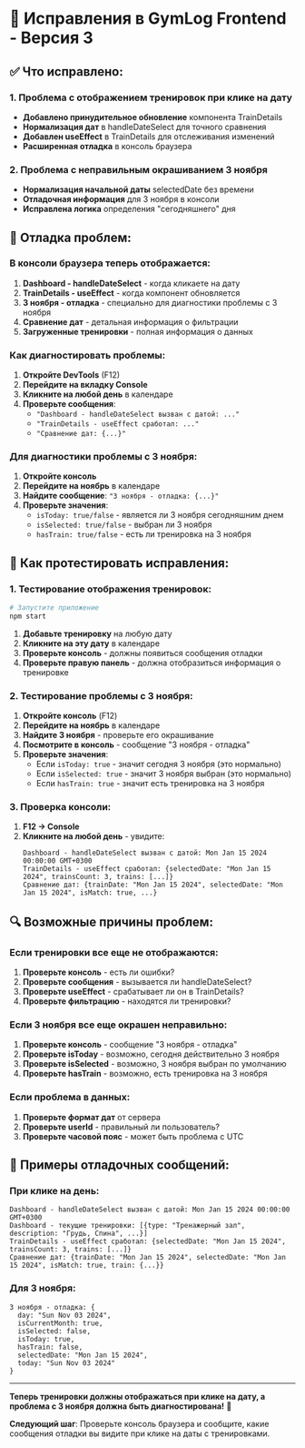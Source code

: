 # 🔧 Исправления в GymLog Frontend - Версия 3

## ✅ Что исправлено:

### 1. **Проблема с отображением тренировок при клике на дату**
- **Добавлено принудительное обновление** компонента TrainDetails
- **Нормализация дат** в handleDateSelect для точного сравнения
- **Добавлен useEffect** в TrainDetails для отслеживания изменений
- **Расширенная отладка** в консоль браузера

### 2. **Проблема с неправильным окрашиванием 3 ноября**
- **Нормализация начальной даты** selectedDate без времени
- **Отладочная информация** для 3 ноября в консоли
- **Исправлена логика** определения "сегодняшнего" дня

## 🐛 Отладка проблем:

### В консоли браузера теперь отображается:
1. **Dashboard - handleDateSelect** - когда кликаете на дату
2. **TrainDetails - useEffect** - когда компонент обновляется
3. **3 ноября - отладка** - специально для диагностики проблемы с 3 ноября
4. **Сравнение дат** - детальная информация о фильтрации
5. **Загруженные тренировки** - полная информация о данных

### Как диагностировать проблемы:
1. **Откройте DevTools** (F12)
2. **Перейдите на вкладку Console**
3. **Кликните на любой день** в календаре
4. **Проверьте сообщения**:
   - `"Dashboard - handleDateSelect вызван с датой: ..."`
   - `"TrainDetails - useEffect сработал: ..."`
   - `"Сравнение дат: {...}"`

### Для диагностики проблемы с 3 ноября:
1. **Откройте консоль**
2. **Перейдите на ноябрь** в календаре
3. **Найдите сообщение**: `"3 ноября - отладка: {...}"`
4. **Проверьте значения**:
   - `isToday: true/false` - является ли 3 ноября сегодняшним днем
   - `isSelected: true/false` - выбран ли 3 ноября
   - `hasTrain: true/false` - есть ли тренировка на 3 ноября

## 🚀 Как протестировать исправления:

### 1. Тестирование отображения тренировок:
```bash
# Запустите приложение
npm start
```

1. **Добавьте тренировку** на любую дату
2. **Кликните на эту дату** в календаре
3. **Проверьте консоль** - должны появиться сообщения отладки
4. **Проверьте правую панель** - должна отобразиться информация о тренировке

### 2. Тестирование проблемы с 3 ноября:
1. **Откройте консоль** (F12)
2. **Перейдите на ноябрь** в календаре
3. **Найдите 3 ноября** - проверьте его окрашивание
4. **Посмотрите в консоль** - сообщение "3 ноября - отладка"
5. **Проверьте значения**:
   - Если `isToday: true` - значит сегодня 3 ноября (это нормально)
   - Если `isSelected: true` - значит 3 ноября выбран (это нормально)
   - Если `hasTrain: true` - значит есть тренировка на 3 ноября

### 3. Проверка консоли:
1. **F12 → Console**
2. **Кликните на любой день** - увидите:
   ```
   Dashboard - handleDateSelect вызван с датой: Mon Jan 15 2024 00:00:00 GMT+0300
   TrainDetails - useEffect сработал: {selectedDate: "Mon Jan 15 2024", trainsCount: 3, trains: [...]}
   Сравнение дат: {trainDate: "Mon Jan 15 2024", selectedDate: "Mon Jan 15 2024", isMatch: true, ...}
   ```

## 🔍 Возможные причины проблем:

### Если тренировки все еще не отображаются:
1. **Проверьте консоль** - есть ли ошибки?
2. **Проверьте сообщения** - вызывается ли handleDateSelect?
3. **Проверьте useEffect** - срабатывает ли он в TrainDetails?
4. **Проверьте фильтрацию** - находятся ли тренировки?

### Если 3 ноября все еще окрашен неправильно:
1. **Проверьте консоль** - сообщение "3 ноября - отладка"
2. **Проверьте isToday** - возможно, сегодня действительно 3 ноября
3. **Проверьте isSelected** - возможно, 3 ноября выбран по умолчанию
4. **Проверьте hasTrain** - возможно, есть тренировка на 3 ноября

### Если проблема в данных:
1. **Проверьте формат дат** от сервера
2. **Проверьте userId** - правильный ли пользователь?
3. **Проверьте часовой пояс** - может быть проблема с UTC

## 📝 Примеры отладочных сообщений:

### При клике на день:
```
Dashboard - handleDateSelect вызван с датой: Mon Jan 15 2024 00:00:00 GMT+0300
Dashboard - текущие тренировки: [{type: "Тренажерный зал", description: "Грудь, Спина", ...}]
TrainDetails - useEffect сработал: {selectedDate: "Mon Jan 15 2024", trainsCount: 3, trains: [...]}
Сравнение дат: {trainDate: "Mon Jan 15 2024", selectedDate: "Mon Jan 15 2024", isMatch: true, train: {...}}
```

### Для 3 ноября:
```
3 ноября - отладка: {
  day: "Sun Nov 03 2024",
  isCurrentMonth: true,
  isSelected: false,
  isToday: true,
  hasTrain: false,
  selectedDate: "Mon Jan 15 2024",
  today: "Sun Nov 03 2024"
}
```

---

**Теперь тренировки должны отображаться при клике на дату, а проблема с 3 ноября должна быть диагностирована!** 🎉

**Следующий шаг**: Проверьте консоль браузера и сообщите, какие сообщения отладки вы видите при клике на даты с тренировками.
